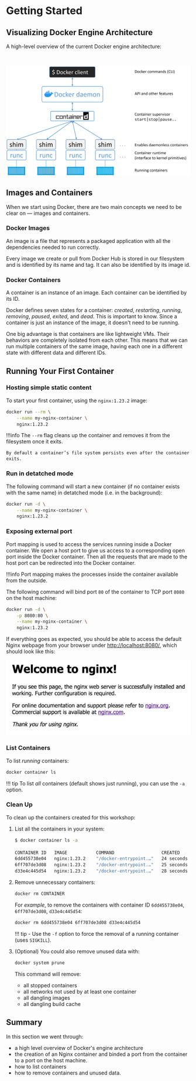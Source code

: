 # Getting Started

## Visualizing Docker Engine Architecture

A high-level overview of the current Docker engine architecture:

<br>

![Docker Architecture](./docker-engine-architecture.png)

## Images and Containers

When we start using Docker, there are two main concepts we need to be clear on — images and containers.

### Docker Images

An image is a file that represents a packaged application with all the dependencies needed to run correctly.

Every image we create or pull from Docker Hub is stored in our filesystem and is identified by its name and tag. It can also be identified by its image id.

### Docker Containers

A container is an instance of an image. Each container can be identified by its ID.

Docker defines seven states for a container: _created_, _restarting_, _running_, _removing_, _paused_, _exited_, and _dead_. This is important to know. Since a container is just an instance of the image, it doesn't need to be running.

One big advantage is that containers are like lightweight VMs. Their behaviors are completely isolated from each other. This means that we can run multiple containers of the same image, having each one in a different state with different data and different IDs.


## Running Your First Container

### Hosting simple static content

To start your first container, using the `nginx:1.23.2` image:

```bash
docker run --rm \
    --name my-nginx-container \
    nginx:1.23.2
```

!!!info
    The `--rm` flag cleans up the container and removes it from the filesystem once it exits.

    By default a container’s file system persists even after the container exits.


### Run in detatched mode

The following command will start a new container (if no container exists with the same name) in detatched mode (i.e. in the background):

```bash
docker run -d \
    --name my-nginx-container \
    nginx:1.23.2
```

### Exposing external port

Port mapping is used to access the services running inside a Docker container. We open a host port to give us access to a corresponding open port inside the Docker container. Then all the requests that are made to the host port can be redirected into the Docker container.

!!!info
    Port mapping makes the processes inside the container available from the outside.

The following command will bind port `80` of the container to TCP port `8080` on the host machine:

```bash
docker run -d \
    -p 8080:80 \
    --name my-nginx-container \
    nginx:1.23.2
```

If everything goes as expected, you should be able to access the default Nginx webpage from your browser under [http://localhost:8080/](http://localhost:8080/), which should look like this:

![Nginx Default Webpage](./nginx-exposed-port.png)


### List Containers

To list _running_ containers:

```bash
docker container ls
```

!!! tip
    To list _all_ containers (default shows just running), you can use the `-a` option.


### Clean Up

To clean up the containers created for this workshop:

1. List all the containers in your system:

    ```bash
    $ docker container ls -a

    CONTAINER ID   IMAGE           COMMAND                  CREATED          STATUS            PORTS          NAMES
    6dd455738e04   nginx:1.23.2    "/docker-entrypoint.…"   24 seconds ago   Up 23 seconds     80/tcp    romantic_feistel
    6ff707de3d08   nginx:1.23.2    "/docker-entrypoint.…"   25 seconds ago   Up 25 seconds     80/tcp    determined_feynman
    d33e4c445d54   nginx:1.23.2    "/docker-entrypoint.…"   28 seconds ago   Up 28 seconds     80/tcp    interesting_jang
    ```

1. Remove unnecessary containers:

    ```bash
    docker rm CONTAINER
    ```

    For _example_, to remove the containers with container ID `6dd455738e04`, `6ff707de3d08`, `d33e4c445d54`:

    ```bash
    docker rm 6dd455738e04 6ff707de3d08 d33e4c445d54
    ```

    !!! tip
        - Use the `-f` option to force the removal of a running container (uses `SIGKILL`).

1. (Optional) You could also remove unused data with:

    ```bash
    docker system prune
    ```

    This command will remove:

    - all stopped containers
    - all networks not used by at least one container
    - all dangling images
    - all dangling build cache


## Summary

In this section we went through:

- a high level overview of Docker's engine architecture
- the creation of an Nginx container and binded a port from the container to a port on the host machine.
- how to list containers
- how to remove containers and unused data.
